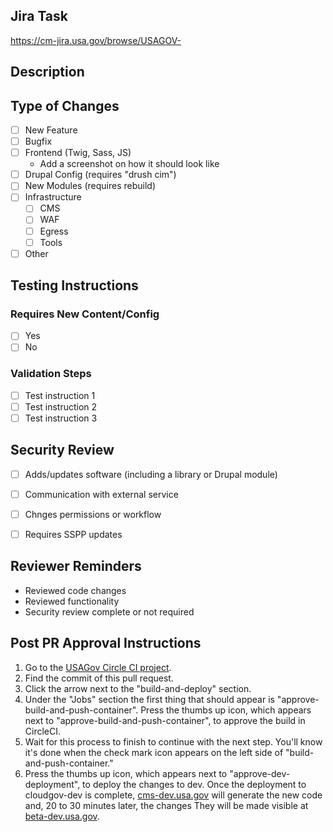 <!--- Provide a general summary of your changes in the title above -->
## Jira Task
<!--- Provide a link to the Jira ticket -->
https://cm-jira.usa.gov/browse/USAGOV-

## Description
<!--- Summarize the chages made in this pull request, not what it's for. -->

## Type of Changes
<!--- Put an `x` in all the boxes that apply. -->
- [ ] New Feature
- [ ] Bugfix
- [ ] Frontend (Twig, Sass, JS)
  - Add a screenshot on how it should look like
- [ ] Drupal Config (requires "drush cim")
- [ ] New Modules (requires rebuild)
- [ ] Infrastructure
  - [ ] CMS
  - [ ] WAF
  - [ ] Egress
  - [ ] Tools
- [ ] Other

## Testing Instructions
<!-- This instructions are d ifferent from “testing instructions” in Jira – those are typically for Content/UX stakeholders -->
<!-- Not “see Jira” – if they are really the same, copy and paste. -->

### Requires New Content/Config
- [ ] Yes
- [ ] No

### Validation Steps
- [ ] Test instruction 1
- [ ] Test instruction 2
- [ ] Test instruction 3

## Security Review
<!-- Checkboxes to indicate need for review -->

- [ ] Adds/updates software (including a library or Drupal module)
- [ ] Communication with external service
- [ ] Chnges permissions or workflow
- [ ] Requires SSPP updates


## Reviewer Reminders
- Reviewed code changes
- Reviewed functionality
- Security review complete or not required

## Post PR Approval Instructions
<!-- Follow the following steps as soon as you merge the new changes. -->
1. Go to the [USAGov Circle CI project](https://app.circleci.com/pipelines/github/usagov/usagov-2021).
2. Find the commit of this pull request.
3. Click the arrow next to the "build-and-deploy" section.
4. Under the "Jobs" section the first thing that should appear is "approve-build-and-push-container". Press the thumbs up icon, which appears next to "approve-build-and-push-container", to approve the build in CircleCI.
5. Wait for this process to finish to continue with the next step. You'll know it's done when the check mark icon appears on the left side of "build-and-push-container."
6. Press the thumbs up icon, which appears next to "approve-dev-deployment", to deploy the changes to dev. Once the deployment to cloudgov-dev is complete, [cms-dev.usa.gov](http://cms-dev.usa.gov/) will generate the new code and, 20 to 30 minutes later, the changes They will be made visible at [beta-dev.usa.gov](http://beta-dev.usa.gov/).
